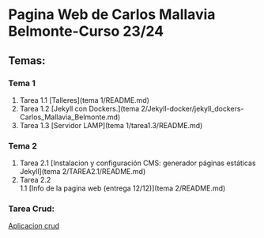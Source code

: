 # Pagina Web de Carlos Mallavia Belmonte-Curso 23/24

## Temas:

### Tema 1
1. Tarea 1.1 [Talleres](tema 1/README.md)
2. Tarea 1.2 [Jekyll con Dockers.](tema 2/Jekyll-docker/jekyll_dockers-Carlos_Mallavia_Belmonte.md)
3. Tarea 1.3 [Servidor LAMP](tema 1/tarea1.3/README.md)



### Tema 2
 1. Tarea 2.1 [Instalacion y configuración CMS: generador páginas estáticas Jekyll](tema 2/TAREA2.1/README.md)  
 2. Tarea 2.2    
 1.1 [Info de la pagina web (entrega 12/12)](tema 2/README.md)

 ### Tarea Crud:
 [Aplicacion crud](https://github.com/CarlosMalBel/crud-php)
